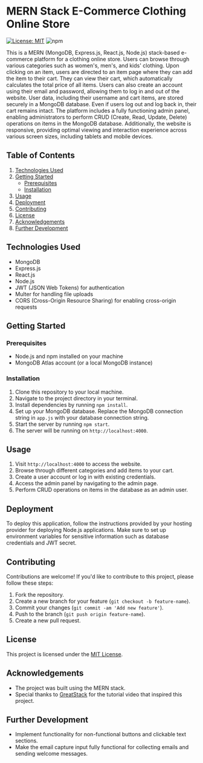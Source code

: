 # MERN Stack E-Commerce Clothing Online Store

[![License: MIT](https://img.shields.io/badge/License-MIT-yellow.svg)](https://opensource.org/licenses/MIT)
![npm](https://img.shields.io/npm/v/react)

This is a MERN (MongoDB, Express.js, React.js, Node.js) stack-based e-commerce platform for a clothing online store. Users can browse through various categories such as women's, men's, and kids' clothing. Upon clicking on an item, users are directed to an item page where they can add the item to their cart. They can view their cart, which automatically calculates the total price of all items. Users can also create an account using their email and password, allowing them to log in and out of the website. User data, including their username and cart items, are stored securely in a MongoDB database. Even if users log out and log back in, their cart remains intact. The platform includes a fully functioning admin panel, enabling administrators to perform CRUD (Create, Read, Update, Delete) operations on items in the MongoDB database. Additionally, the website is responsive, providing optimal viewing and interaction experience across various screen sizes, including tablets and mobile devices.

## Table of Contents
1. [Technologies Used](#technologies-used)
2. [Getting Started](#getting-started)
    - [Prerequisites](#prerequisites)
    - [Installation](#installation)
3. [Usage](#usage)
4. [Deployment](#deployment)
5. [Contributing](#contributing)
6. [License](#license)
7. [Acknowledgements](#acknowledgements)
8. [Further Development](#further-development)

## Technologies Used
- MongoDB
- Express.js
- React.js
- Node.js
- JWT (JSON Web Tokens) for authentication
- Multer for handling file uploads
- CORS (Cross-Origin Resource Sharing) for enabling cross-origin requests

## Getting Started
### Prerequisites
- Node.js and npm installed on your machine
- MongoDB Atlas account (or a local MongoDB instance)

### Installation
1. Clone this repository to your local machine.
2. Navigate to the project directory in your terminal.
3. Install dependencies by running `npm install`.
4. Set up your MongoDB database. Replace the MongoDB connection string in `app.js` with your database connection string.
5. Start the server by running `npm start`.
6. The server will be running on `http://localhost:4000`.

## Usage
1. Visit `http://localhost:4000` to access the website.
2. Browse through different categories and add items to your cart.
3. Create a user account or log in with existing credentials.
4. Access the admin panel by navigating to the admin page.
5. Perform CRUD operations on items in the database as an admin user.

## Deployment
To deploy this application, follow the instructions provided by your hosting provider for deploying Node.js applications. Make sure to set up environment variables for sensitive information such as database credentials and JWT secret.

## Contributing
Contributions are welcome! If you'd like to contribute to this project, please follow these steps:
1. Fork the repository.
2. Create a new branch for your feature (`git checkout -b feature-name`).
3. Commit your changes (`git commit -am 'Add new feature'`).
4. Push to the branch (`git push origin feature-name`).
5. Create a new pull request.

## License
This project is licensed under the [MIT License](LICENSE).

## Acknowledgements
- The project was built using the MERN stack.
- Special thanks to [GreatStack](https://www.youtube.com/@GreatStackDev/) for the tutorial video that inspired this project.

## Further Development
- Implement functionality for non-functional buttons and clickable text sections.
- Make the email capture input fully functional for collecting emails and sending welcome messages.
